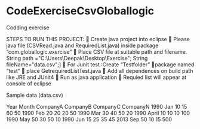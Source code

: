 CodeExerciseCsvGloballogic
==========================

Codding exercise



STEPS TO RUN THIS PROJECT:
	Create java project into eclipse
	Please  java file (CSVRead.java and RequiredList.java) inside package “com.globallogic.exercise”
	Place CSV file at suitable path and filename.	
                  String path ="C:\\Users\\Deepak\\Desktop\\Exercise";
			String fileName="data.csv";]
	For Junit test :Create “Testfolder” package named “test”  place GetrequiredListTest.java
	Add all dependences  on build path like JRE  and JUnit4
	Run as java application 
	Requied list will  appear at console of eclipse 

Sample data (data.csv)

Year	Month	CompanyA	CompanyB	CompanyC	CompanyN
1990	Jan	10	15	60	50
1990	Feb	20	20	20	50
1990	Mar	30	40	50	20
1990	April	10	10	10	100
1990	May	50	30	50	10
1990	Jun	15	25	35	45
2013	Sep	50	10	15	500
